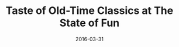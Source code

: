 ---
layout: post
title: Taste of Old-Time Classics at The State of Fun
date:   2016-03-31
file_url: /resources/news/files/20160331_Media-Release_Taste_of_Old-Time_Classics_at_The_State_of-Fun.pdf
---
